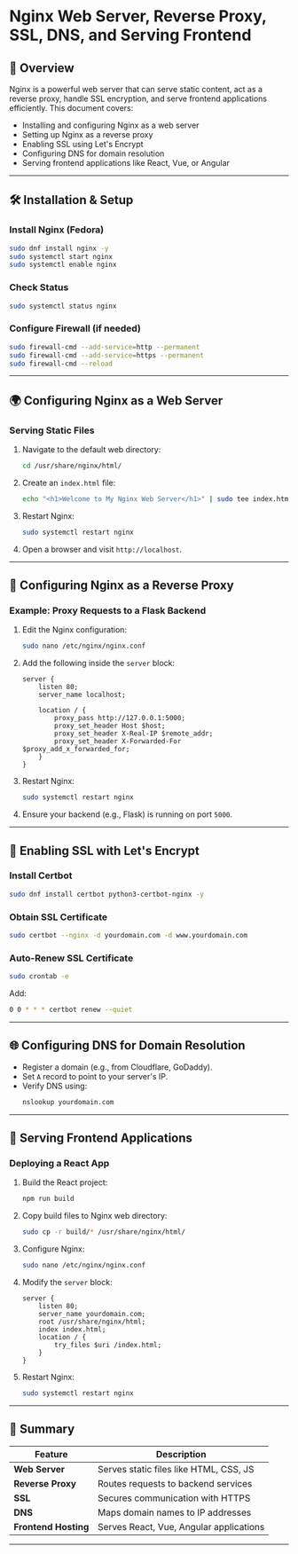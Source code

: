 # Nginx Web Server, Reverse Proxy, SSL, DNS, and Serving Frontend

## 📌 Overview
Nginx is a powerful web server that can serve static content, act as a reverse proxy, handle SSL encryption, and serve frontend applications efficiently. This document covers:
- Installing and configuring Nginx as a web server
- Setting up Nginx as a reverse proxy
- Enabling SSL using Let's Encrypt
- Configuring DNS for domain resolution
- Serving frontend applications like React, Vue, or Angular

---

## 🛠 Installation & Setup
### Install Nginx (Fedora)
```sh
sudo dnf install nginx -y
sudo systemctl start nginx
sudo systemctl enable nginx
```
### Check Status
```sh
sudo systemctl status nginx
```

### Configure Firewall (if needed)
```sh
sudo firewall-cmd --add-service=http --permanent
sudo firewall-cmd --add-service=https --permanent
sudo firewall-cmd --reload
```

---

## 🌍 Configuring Nginx as a Web Server
### Serving Static Files
1. Navigate to the default web directory:
    ```sh
    cd /usr/share/nginx/html/
    ```
2. Create an `index.html` file:
    ```sh
    echo "<h1>Welcome to My Nginx Web Server</h1>" | sudo tee index.html
    ```
3. Restart Nginx:
    ```sh
    sudo systemctl restart nginx
    ```
4. Open a browser and visit `http://localhost`.

---

## 🔄 Configuring Nginx as a Reverse Proxy
### Example: Proxy Requests to a Flask Backend
1. Edit the Nginx configuration:
    ```sh
    sudo nano /etc/nginx/nginx.conf
    ```
2. Add the following inside the `server` block:
    ```nginx
    server {
        listen 80;
        server_name localhost;

        location / {
            proxy_pass http://127.0.0.1:5000;
            proxy_set_header Host $host;
            proxy_set_header X-Real-IP $remote_addr;
            proxy_set_header X-Forwarded-For $proxy_add_x_forwarded_for;
        }
    }
    ```
3. Restart Nginx:
    ```sh
    sudo systemctl restart nginx
    ```
4. Ensure your backend (e.g., Flask) is running on port `5000`.

---

## 🔐 Enabling SSL with Let's Encrypt
### Install Certbot
```sh
sudo dnf install certbot python3-certbot-nginx -y
```
### Obtain SSL Certificate
```sh
sudo certbot --nginx -d yourdomain.com -d www.yourdomain.com
```
### Auto-Renew SSL Certificate
```sh
sudo crontab -e
```
Add:
```sh
0 0 * * * certbot renew --quiet
```

---

## 🌐 Configuring DNS for Domain Resolution
- Register a domain (e.g., from Cloudflare, GoDaddy).
- Set `A` record to point to your server's IP.
- Verify DNS using:
  ```sh
  nslookup yourdomain.com
  ```

---

## 🚀 Serving Frontend Applications
### Deploying a React App
1. Build the React project:
    ```sh
    npm run build
    ```
2. Copy build files to Nginx web directory:
    ```sh
    sudo cp -r build/* /usr/share/nginx/html/
    ```
3. Configure Nginx:
    ```sh
    sudo nano /etc/nginx/nginx.conf
    ```
4. Modify the `server` block:
    ```nginx
    server {
        listen 80;
        server_name yourdomain.com;
        root /usr/share/nginx/html;
        index index.html;
        location / {
            try_files $uri /index.html;
        }
    }
    ```
5. Restart Nginx:
    ```sh
    sudo systemctl restart nginx
    ```

---

## 🎯 Summary
| Feature | Description |
|---------|-------------|
| **Web Server** | Serves static files like HTML, CSS, JS |
| **Reverse Proxy** | Routes requests to backend services |
| **SSL** | Secures communication with HTTPS |
| **DNS** | Maps domain names to IP addresses |
| **Frontend Hosting** | Serves React, Vue, Angular applications |

---


